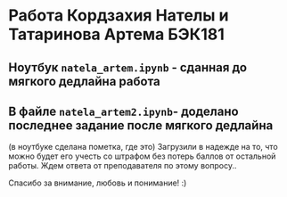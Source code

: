 # Работа Кордзахия Нателы и Татаринова Артема БЭК181
## Ноутбук `natela_artem.ipynb` - сданная до мягкого дедлайна работа
## В файле `natela_artem2.ipynb`- доделано последнее задание после мягкого дедлайна
(в ноутбуке сделана пометка, где это) 
Загрузили в надежде на то, что можно будет его учесть со штрафом без потерь баллов от остальной работы. 
Ждем ответа от преподавателя по этому вопросу..

Спасибо за внимание, любовь и понимание! :)
